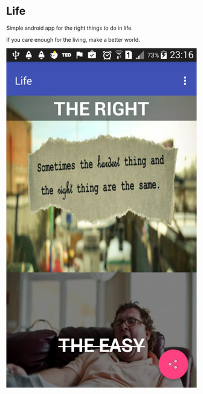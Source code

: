 # Life

Simple android app for the right things to do in life.

If you care enough for the living, make a better world.

![](screenshot/screenshot.png)

